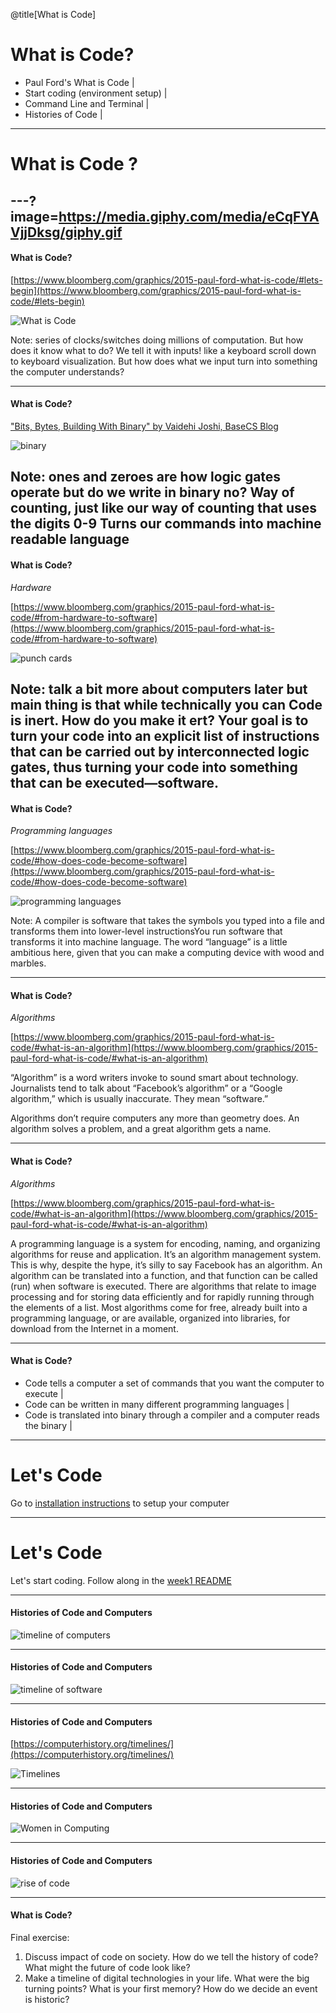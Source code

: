 @title[What is Code]
# What is Code? 

- Paul Ford's What is Code |
- Start coding (environment setup) |
- Command Line and Terminal |
- Histories of Code |

---
# What is Code ?

---?image=https://media.giphy.com/media/eCqFYAVjjDksg/giphy.gif
---
#### What is Code?

[https://www.bloomberg.com/graphics/2015-paul-ford-what-is-code/#lets-begin](https://www.bloomberg.com/graphics/2015-paul-ford-what-is-code/#lets-begin)

![What is Code](https://i.insider.com/557cfa3169bedd37184452ac?width=750&format=jpeg&auto=webp)

Note: series of clocks/switches doing millions of computation. But how does it know what to do? We tell it with inputs! like a keyboard scroll down to keyboard visualization. But how does what we input turn into something the computer understands?

---
#### What is Code?

["Bits, Bytes, Building With Binary" by Vaidehi Joshi, BaseCS Blog](https://medium.com/basecs/bits-bytes-building-with-binary-13cb4289aafahttps://medium.com/basecs/bits-bytes-building-with-binary-13cb4289aafa)

![binary](https://miro.medium.com/max/3100/1*x6IfVQZVS2ANcBsIfco_Ww.jpeg)

Note:
ones and zeroes
are how logic gates operate
but do we write in binary no?
Way of counting, just like our way of counting that uses the digits 0-9
Turns our commands into machine readable language
---
#### What is Code?

_Hardware_

[https://www.bloomberg.com/graphics/2015-paul-ford-what-is-code/#from-hardware-to-software](https://www.bloomberg.com/graphics/2015-paul-ford-what-is-code/#from-hardware-to-software)

![punch cards](https://media1.giphy.com/media/dJHn2l247obMlYn7Q8/giphy.gif)

Note:
talk a bit more about computers later
but main thing is that while technically you can 
Code is inert. How do you make it ert? Your goal is to turn your code into an explicit list of instructions that can be carried out by interconnected logic gates, thus turning your code into something that can be executed—software.
---
#### What is Code?

_Programming languages_

[https://www.bloomberg.com/graphics/2015-paul-ford-what-is-code/#how-does-code-become-software](https://www.bloomberg.com/graphics/2015-paul-ford-what-is-code/#how-does-code-become-software)

![programming languages](https://hackernoon.com/hn-images/1*jd8ZKUWtY1AOMwz2CvZG8A.jpeg)

Note:
A compiler is software that takes the symbols you typed into a file and transforms them into lower-level instructionsYou run software that transforms it into machine language. The word “language” is a little ambitious here, given that you can make a computing device with wood and marbles.

---
#### What is Code?

_Algorithms_

[https://www.bloomberg.com/graphics/2015-paul-ford-what-is-code/#what-is-an-algorithm](https://www.bloomberg.com/graphics/2015-paul-ford-what-is-code/#what-is-an-algorithm)

“Algorithm” is a word writers invoke to sound smart about technology. Journalists tend to talk about “Facebook’s algorithm” or a “Google algorithm,” which is usually inaccurate. They mean “software.”

Algorithms don’t require computers any more than geometry does. An algorithm solves a problem, and a great algorithm gets a name.

---
#### What is Code?

_Algorithms_

[https://www.bloomberg.com/graphics/2015-paul-ford-what-is-code/#what-is-an-algorithm](https://www.bloomberg.com/graphics/2015-paul-ford-what-is-code/#what-is-an-algorithm)

A programming language is a system for encoding, naming, and organizing algorithms for reuse and application. It’s an algorithm management system. This is why, despite the hype, it’s silly to say Facebook has an algorithm. An algorithm can be translated into a function, and that function can be called (run) when software is executed. There are algorithms that relate to image processing and for storing data efficiently and for rapidly running through the elements of a list. Most algorithms come for free, already built into a programming language, or are available, organized into libraries, for download from the Internet in a moment.

---
#### What is Code?

- Code tells a computer a set of commands that you want the computer to execute |
- Code can be written in many different programming languages |
- Code is translated into binary through a compiler and a computer reads the binary |

---
# Let's Code

Go to [installation instructions](installation_instructions.md) to setup your computer

---
# Let's Code

Let's start coding. Follow along in the [week1 README](README.md)

---
#### Histories of Code and Computers

![timeline of computers](https://i.pinimg.com/originals/db/9d/bf/db9dbfd74e555e7cb3750daa59f37268.jpg)

---
#### Histories of Code and Computers
![timeline of software](https://anddum.com/timeline/timelinepics/inteltimeline.gif)

---
#### Histories of Code and Computers

[https://computerhistory.org/timelines/](https://computerhistory.org/timelines/)

![Timelines](https://www.computerhistory.org/siliconengine/_media/img/siliconengine-welcome-main.jpg)

---
#### Histories of Code and Computers

![Women in Computing](https://www.mercurynews.com/wp-content/uploads/2016/08/20140221_043137_ssjm0223womenone90.jpg?w=620)

---
#### Histories of Code and Computers

![rise of code](https://thumbs.gfycat.com/JovialGleamingEquestrian-size_restricted.gif)

---
#### What is Code?

Final exercise:
1. Discuss impact of code on society. How do we tell the history of code? What might the future of code look like?
2. Make a timeline of digital technologies in your life. What were the big turning points? What is your first memory? How do we decide an event is historic?